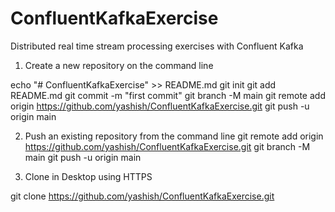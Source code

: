 # ConfluentKafkaExercise
Distributed real time stream processing exercises with Confluent Kafka

1. Create a new repository on the command line

echo "# ConfluentKafkaExercise" >> README.md
git init
git add README.md
git commit -m "first commit"
git branch -M main
git remote add origin https://github.com/yashish/ConfluentKafkaExercise.git
git push -u origin main

2.  Push an existing repository from the command line
git remote add origin https://github.com/yashish/ConfluentKafkaExercise.git
git branch -M main
git push -u origin main

3. Clone in Desktop using HTTPS

git clone https://github.com/yashish/ConfluentKafkaExercise.git
